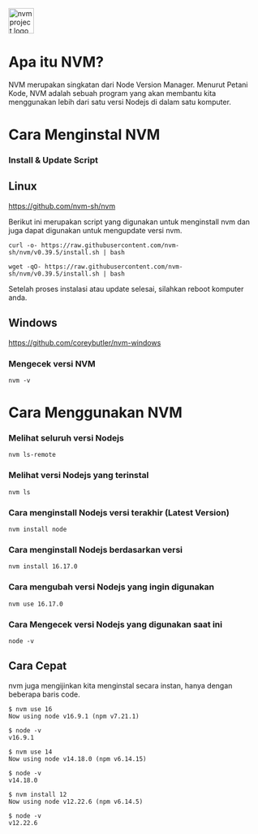 <a href="https://github.com/nvm-sh/logos"><img alt="nvm project logo" src="https://raw.githubusercontent.com/nvm-sh/logos/HEAD/nvm-logo-color.svg" height="50" /></a>

# Apa itu NVM?

NVM merupakan singkatan dari Node Version Manager. Menurut Petani Kode, NVM adalah sebuah program yang akan membantu kita menggunakan lebih dari satu versi Nodejs di dalam satu komputer.

# Cara Menginstal NVM

### Install & Update Script
## Linux
https://github.com/nvm-sh/nvm

Berikut ini merupakan script yang digunakan untuk menginstall nvm dan juga dapat digunakan untuk mengupdate versi nvm.

```
curl -o- https://raw.githubusercontent.com/nvm-sh/nvm/v0.39.5/install.sh | bash
```

```
wget -qO- https://raw.githubusercontent.com/nvm-sh/nvm/v0.39.5/install.sh | bash
```

Setelah proses instalasi atau update selesai, silahkan reboot komputer anda.

## Windows

https://github.com/coreybutler/nvm-windows

### Mengecek versi NVM

```
nvm -v
```

# Cara Menggunakan NVM

### Melihat seluruh versi Nodejs

```
nvm ls-remote
```

### Melihat versi Nodejs yang terinstal

```
nvm ls
```

### Cara menginstall Nodejs versi terakhir (Latest Version)

```
nvm install node
```

### Cara menginstall Nodejs berdasarkan versi

```
nvm install 16.17.0
```

### Cara mengubah versi Nodejs yang ingin digunakan

```
nvm use 16.17.0
```

### Cara Mengecek versi Nodejs yang digunakan saat ini

```
node -v
```

## Cara Cepat

nvm juga mengijinkan kita menginstal secara instan, hanya dengan beberapa baris code.

```
$ nvm use 16
Now using node v16.9.1 (npm v7.21.1)

$ node -v
v16.9.1

$ nvm use 14
Now using node v14.18.0 (npm v6.14.15)

$ node -v
v14.18.0

$ nvm install 12
Now using node v12.22.6 (npm v6.14.5)

$ node -v
v12.22.6
```
